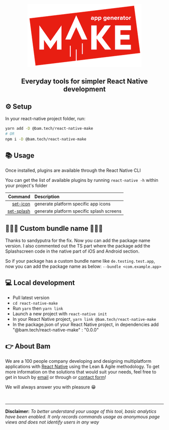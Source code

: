 <p align="center"><img src="./docs/assets/make-logo.png"></p>
<h2 align="center">Everyday tools for simpler React Native development</h2>

## ⚙️ Setup

In your react-native project folder, run:
```bash
yarn add -D @bam.tech/react-native-make
# OR
npm i -D @bam.tech/react-native-make
```

## 📚 Usage

Once installed, plugins are available through the React Native CLI

You can get the list of available plugins by running `react-native -h` within your project's folder

|                            Command | Description                               |
| ---------------------------------: | :---------------------------------------- |
|     [set-icon](./docs/set-icon.md) | generate platform specific app icons      |
| [set-splash](./docs/set-splash.md) | generate platform specific splash screens |


## 🚨🚨🚨 Custom bundle name 🚨🚨🚨
Thanks to sandyputra for the fix. Now you can add the package name version.
I also commented out the TS part where the package add the Splashscreen code in the native part of iOS and Android section.

So if your package has a custom bundle name like `de.testing.test.app`, now you can add the package name as below:
`--bundle <com.example.app>`


## 💻 Local development

- Pull latest version
- `cd react-native-make`
- Run `yarn` then `yarn link`
- Launch a new project with `react-native init`
- In your React Native project, `yarn link @bam.tech/react-native-make`
- In the package.json of your React Native project, in dependencies add "@bam.tech/react-native-make" : "0.0.0"

## 👉 About Bam

We are a 100 people company developing and designing multiplatform applications with [React Native](https://www.bam.tech/agence-react-native-paris) using the Lean & Agile methodology. To get more information on the solutions that would suit your needs, feel free to get in touch by [email](mailto://contact@bam.tech) or through or [contact form](https://www.bam.tech/en/contact)!

We will always answer you with pleasure 😁

<br><hr/>

**Disclaimer:** _To better understand your usage of this tool, basic analytics have been enabled. It only records commands usage as anonymous page views and does not identify users in any way_
